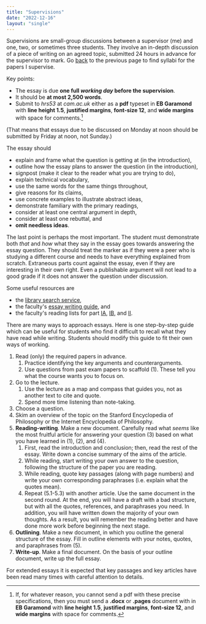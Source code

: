 ```yaml
---
title: "Supervisions"
date: "2022-12-16"
layout: "single"
---
```


Supervisions are small-group discussions between a supervisor (me) and one, two, or sometimes three students. They involve an in-depth discussion of a piece of writing on an agreed topic, submitted 24 hours in advance for the supervisor to mark. Go [back](../) to the previous page to find syllabi for the papers I supervise. 

Key points: 

- The essay is due **one full _working day_ before the supervision**. 
- It should be **at most 2,500 words**. 
- Submit to *hrs53* at *cam.ac.uk* either as a **pdf** typeset in **EB Garamond** with **line height 1.5**, **justified margins**, **font-size 12**, and **wide margins** with space for comments.[^1]

(That means that essays due to be discussed on Monday at noon should be submitted by Friday at noon, not Sunday.)

The essay should

- explain and frame what the question is getting at (in the introduction), 
- outline how the essay plans to answer the question (in the introduction), 
- signpost (make it clear to the reader what you are trying to do), 
- explain technical vocabulary,
- use the same words for the same things throughout, 
- give reasons for its claims, 
- use concrete examples to illustrate abstract ideas, 
- demonstrate familiary with the primary readings, 
- consider at least one central argument in depth, 
- consider at least one rebuttal, and
- **omit needless ideas**. 

The last point is perhaps the most important. The student must demonstrate both *that* and *how* what they say in the essay goes towards answering the essay question. They should treat the marker as if they were a peer who is studying a different course and needs to have everything explained from scratch. Extraneous parts count against the essay, even if they are interesting in their own right. Even a publishable argument will not lead to a good grade if it does not answer the question under discussion. 

Some useful resources are

- the [library search service](https://idiscover.lib.cam.ac.uk/), 
- the faculty's [essay writing guide](https://www.phil.cam.ac.uk/curr-students/writing-skils/phil-essay-guide), and
- the faculty's reading lists for part [IA](https://www.phil.cam.ac.uk/curr-students/IA/IA-reading-lists), [IB](https://www.phil.cam.ac.uk/curr-students/IB/IB-reading-lists), and [II](https://www.phil.cam.ac.uk/curr-students/II/II-reading-lists). 

There are many ways to approach essays. Here is one step-by-step guide which can be useful for students who find it difficult to recall what they have read while writing. Students should modify this guide to fit their own ways of working. 

1. Read (only) the required papers in advance. 
    1. Practice identifying the key arguments and counterarguments. 
    2. Use questions from past exam papers to scaffold (1). These tell you what the course wants you to focus on. 
2. Go to the lecture. 
    1. Use the lecture as a map and compass that guides you, not as another text to cite and quote.
    2. Spend more time listening than note-taking.  
3. Choose a question. 
4. Skim an overview of the topic on the Stanford Encyclopedia of Philosophy or the Internet Encyclopedia of Philosophy. 
5. **Reading-writing**. Make a new document. Carefully read what *seems* like the most fruitful article for answering your question (3) based on what you have learned in (1), (2), and (4). 
    1. First, read the introduction and conclusion; then, read the rest of the essay. Write down a concise summary of the aims of the article. 
    2. While reading, start writing your own answer to the question,  following the structure of the paper you are reading. 
    3. While reading, quote key passages (along with page numbers) and write your own corresponding paraphrases (i.e. explain what the quotes mean). 
    5. Repeat (5.1-5.3) with another article. Use the same document in the second round. At the end, you will have a draft with a bad structure, but with all the quotes, references, and paraphrases you need. In addition, you will have written down the majority of your own thoughts. As a result, you will remember the reading better and have done more work before beginning the next stage. 
6. **Outlining**. Make a new document, in which you outline the general structure of the essay. Fill in outline elements with your notes, quotes, and paraphrases from (5). 
8. **Write-up**. Make a final document. On the basis of your outline document, write up the full essay. 

For extended essays it is expected that key passages and key articles have been read many times with careful attention to details. 

[^1]: If, for whatever reason, you cannot send a pdf with these precise specifications, then you must send a **.docx** or **.pages** document with in **EB Garamond** with **line height 1.5**, **justified margins**, **font-size 12**, and **wide margins** with space for comments. 